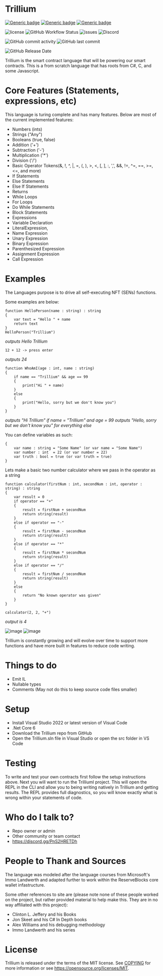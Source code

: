 # Trillium

[![Generic badge](https://img.shields.io/badge/IDE-VS2022-blue.svg)](https://shields.io/)
[![Generic badge](https://img.shields.io/badge/C%23-10%2E0-blue.svg)](https://shields.io/)
[![Generic badge](https://img.shields.io/badge/%2ENet%20Core-6%2E0-blue.svg)](https://shields.io/)

![license](https://img.shields.io/github/license/VerifiedXBlockchain/VerifiedX-Trillium)
![GitHub Workflow Status](https://img.shields.io/github/actions/workflow/status/VerifiedXBlockchain/VerifiedX-Trillium/dotnet.yml)
![issues](https://img.shields.io/github/issues/VerifiedXBlockchain/VerifiedX-Trillium)
![Discord](https://img.shields.io/discord/917499597692211260?label=discord)

![GitHub commit activity](https://img.shields.io/github/commit-activity/m/VerifiedXBlockchain/VerifiedX-Trillium)
![GitHub last commit](https://img.shields.io/github/last-commit/VerifiedXBlockchain/VerifiedX-Trillium)

![GitHub Release Date](https://img.shields.io/github/release-date/VerifiedXBlockchain/VerifiedX-Trillium)

Trillium is the smart contract language that will be powering our smart contracts. This is a from scratch language that has roots from C#, C, and some Javascript.

# Core Features (Statements, expressions, etc)

This language is turing complete and has many features. Below are most of the current implemented features:
- Numbers (ints)
- Strings ("Any")
- Booleans (true, false)
- Addition ('+')
- Subtraction ('-')
- Multiplication ('*')
- Division ('/')
- Basic Operator Tokens(&, !, ^, |, =, (, ), >, <, [, ], :, ',', &&, !=, ^=, ==, >=, <=, and more)
- If Statements
- Else Statements
- Else If Statements
- Returns
- While Loops
- For Loops
- Do While Statements
- Block Statements
- Expressions
- Variable Declaration
- LiteralExpression,
- Name Expression
- Unary Expression
- Binary Expression
- Parenthesized Expression
- Assignment Expression
- Call Expression

# Examples

The Languages purpose is to drive all self-executing NFT (SENs) functions. 

Some examples are below:
```
function HelloPerson(name : string) : string
{
    var text = "Hello " + name
    return text
}
HelloPerson("Trillium")
```
_outputs Hello Trillium_

```
12 + 12 -> press enter
```
_outputs 24_

```
function WhoAmI(age : int, name : string)
{
    if name == "Trillium" && age == 99
    {
        print("Hi " + name)
    }
    else
    {
        print("Hello, sorry but we don't know you")
    }
}
```
_outputs "Hi Trillium" if name = "Trillium" and age = 99_
_outputs "Hello, sorry but we don't know you" for everything else_

You can define variables as such:
```
{
    var name : string = "Some Name" (or var name = "Some Name")
    var number : int  = 22 (or var number = 22)
    var truth : bool = true (or var truth = true)
}
```

Lets make a basic two number calculator where we pass in the operator as a string
```
function calculator(firstNum : int, secondNum : int, operator : string) : string
{
    var result = 0
    if operator == "+"
    {
        result = firstNum + secondNum
        return string(result)
    }
    else if operator == "-"
    {
        result = firstNum - secondNum
        return string(result)
    }
    else if operator == "*"
    {
        result = firstNum * secondNum
        return string(result)
    }
    else if operator == "/"
    {
        result = firstNum / secondNum
        return string(result)
    }
    else 
    {
        return "No known operator was given"
    }
}

calculator(2, 2, "+") 
```
_output is 4_

![image](https://user-images.githubusercontent.com/20599614/168458348-52a33585-0600-4070-9dec-7110809fb5d2.png)
![image](https://user-images.githubusercontent.com/20599614/168458326-18e65a71-4554-4de7-ad3a-7420cc180be1.png)

Trillium is constantly growing and will evolve over time to support more functions and have more built in features to reduce code writing.

# Things to do

- Emit IL
- Nullable types
- Comments (May not do this to keep source code files smaller)

# Setup

- Install Visual Studio 2022 or latest version of Visual Code
- .Net Core 6
- Download the Trillium repo from GitHub
- Open the Trillium.sln file in Visual Studio or open the src folder in VS Code

# Testing
To write and test your own contracts first follow the setup instructions above. Next you will want to run the TrilliumI project. This will open the REPL in the CLI and allow you to being writing natively in Trillium and getting results. The REPL provides full diagnostics, so you will know exactly what is wrong within your statements of code.

# Who do I talk to? ###

- Repo owner or admin
- Other community or team contact
- https://discord.gg/PnS2HRETDh

# People to Thank and Sources

The language was modeled after the language courses from Microsoft's Immo Landwerth and adapted further to work within the ReserveBlocks core wallet infastructure.

Some other references to site are (please note none of these people worked on the project, but rather provided material to help make this. They are in no way affiliated with this project):

- Clinton L. Jeffery and his Books
- Jon Skeet and his C# In Depth books
- Alex Williams and his debugging methodology
- Immo Landwerth and his series

# License

Trillium is released under the terms of the MIT license. See [COPYING](COPYING) for more
information or see https://opensource.org/licenses/MIT.
